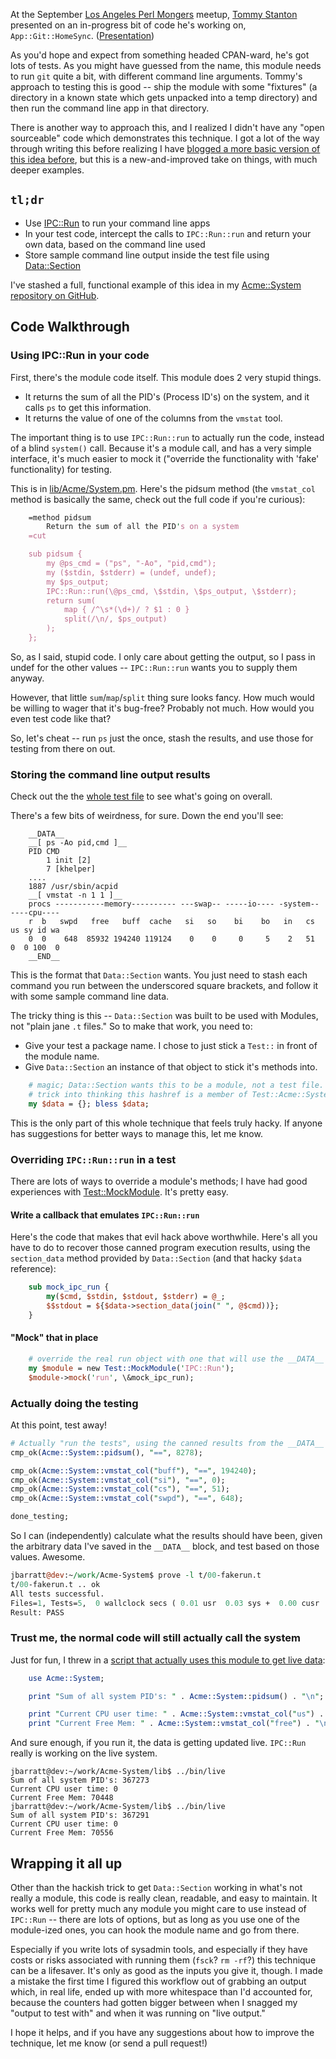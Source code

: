 <!--
.. title: Testing Perl code that runs commands
.. date: 2010/09/22 13:37
.. slug: testing-perl-code-that-runs-commands
.. tags:
.. link:
.. description:
-->


At the September [Los Angeles Perl Mongers](http://losangeles.pm.org/) meetup, [Tommy Stanton](http://tommystanton.com/) presented on an in-progress bit of code he's working on, `App::Git::HomeSync`. ([Presentation](http://tommystanton.com/presentations/20100908-Tommy_Stanton-App-Git-HomeSync/))

As you'd hope and expect from something headed CPAN-ward, he's got lots of tests. As you might have guessed from the name, this module needs to run `git` quite a bit, with different command line arguments. Tommy's approach to testing this is good -- ship the module with some "fixtures" (a directory in a known state which gets unpacked into a temp directory) and then run the command line app in that directory.

There is another way to approach this, and I realized I didn't have any "open sourceable" code which demonstrates this technique.
I got a lot of the way through writing this before realizing I have [blogged a more basic version of this idea before](/2009/10/testing-perl-system-interactions/), but this is a new-and-improved take on things, with much deeper examples.

## `tl;dr`

* Use [IPC::Run](http://search.cpan.org/perldoc/IPC::Run) to run your command line apps
* In your test code, intercept the calls to `IPC::Run::run` and return your own data, based on the command line used
* Store sample command line output inside the test file using [Data::Section](http://search.cpan.org/perldoc/Data::Section)

I've stashed a full, functional example of this idea in my [Acme::System repository on GitHub](http://github.com/jbarratt/Acme-System).

## Code Walkthrough

### Using IPC::Run in your code

First, there's the module code itself. This module does 2 very stupid things.

* It returns the sum of all the PID's (Process ID's) on the system, and it calls `ps` to get this information.
* It returns the value of one of the columns from the `vmstat` tool.

The important thing is to use `IPC::Run::run` to actually run the code, instead of a blind `system()` call. Because it's a module call, and has a very simple interface, it's much easier to mock it ("override the functionality with 'fake' functionality) for testing.

This is in [lib/Acme/System.pm](http://github.com/jbarratt/Acme-System/blob/master/lib/Acme/System.pm). Here's the pidsum method (the `vmstat_col` method is basically the same, check out the full code if you're curious):

``` perl
    =method pidsum
        Return the sum of all the PID's on a system
    =cut

    sub pidsum {
        my @ps_cmd = ("ps", "-Ao", "pid,cmd");
        my ($stdin, $stderr) = (undef, undef);
        my $ps_output;
        IPC::Run::run(\@ps_cmd, \$stdin, \$ps_output, \$stderr);
        return sum(
            map { /^\s*(\d+)/ ? $1 : 0 }
            split(/\n/, $ps_output)
        );
    };
```

So, as I said, stupid code. I only care about getting the output, so I pass in undef for the other values -- `IPC::Run::run` wants you to supply them anyway.

However, that little `sum`/`map`/`split` thing sure looks fancy. How much would be willing to wager that it's bug-free? Probably not much. How would you even test code like that?

So, let's cheat -- run `ps` just the once, stash the results, and use those for testing from there on out.

### Storing the command line output results

Check out the the [whole test file](http://github.com/jbarratt/Acme-System/blob/master/t/00-fakerun.t) to see what's going on overall.

There's a few bits of weirdness, for sure. Down the end you'll see:

```
    __DATA__
    __[ ps -Ao pid,cmd ]__
    PID CMD
        1 init [2]
        7 [khelper]
    ....
    1887 /usr/sbin/acpid
    __[ vmstat -n 1 1 ]__
    procs -----------memory---------- ---swap-- -----io---- -system-- ----cpu----
    r  b   swpd   free   buff  cache   si   so    bi    bo   in   cs us sy id wa
    0  0    648  85932 194240 119124    0    0     0     5    2   51  0  0 100  0
    __END__
```

This is the format that `Data::Section` wants. You just need to stash each command you run between the underscored square brackets, and follow it with some sample command line data.

The tricky thing is this -- `Data::Section` was built to be used with Modules, not "plain jane `.t` files."
So to make that work, you need to:

* Give your test a package name. I chose to just stick a `Test::` in front of the module name.
* Give `Data::Section` an instance of that object to stick it's methods into.

``` perl
    # magic; Data::Section wants this to be a module, not a test file.
    # trick into thinking this hashref is a member of Test::Acme::System
    my $data = {}; bless $data;
```

This is the only part of this whole technique that feels truly hacky. If anyone has suggestions for better ways to manage this, let me know.

### Overriding `IPC::Run::run` in a test

There are lots of ways to override a module's methods; I have had good experiences with [Test::MockModule](http://search.cpan.org/perldoc/Test::MockModule). It's pretty easy.

#### Write a callback that emulates `IPC::Run::run`

Here's the code that makes that evil hack above worthwhile. Here's all you have to do to recover those canned program execution results, using the `section_data` method provided by `Data::Section` (and that hacky `$data` reference):

``` perl
    sub mock_ipc_run {
        my($cmd, $stdin, $stdout, $stderr) = @_;
        $$stdout = ${$data->section_data(join(" ", @$cmd))};
    }
```

#### "Mock" that in place

``` perl
    # override the real run object with one that will use the __DATA__ block
    my $module = new Test::MockModule('IPC::Run');
    $module->mock('run', \&mock_ipc_run);
```

### Actually doing the testing

At this point, test away!

``` perl
# Actually "run the tests", using the canned results from the __DATA__ block
cmp_ok(Acme::System::pidsum(), "==", 8278);

cmp_ok(Acme::System::vmstat_col("buff"), "==", 194240);
cmp_ok(Acme::System::vmstat_col("si"), "==", 0);
cmp_ok(Acme::System::vmstat_col("cs"), "==", 51);
cmp_ok(Acme::System::vmstat_col("swpd"), "==", 648);

done_testing;
```

So I can (independently) calculate what the results should have been, given the arbitrary data I've saved in the `__DATA__` block, and test based on those values. Awesome.

``` perl
jbarratt@dev:~/work/Acme-System$ prove -l t/00-fakerun.t 
t/00-fakerun.t .. ok   
All tests successful.
Files=1, Tests=5,  0 wallclock secs ( 0.01 usr  0.03 sys +  0.00 cusr  0.10 csys =  0.14 CPU)
Result: PASS
```

### Trust me, the normal code will still actually call the system

Just for fun, I threw in a [script that actually uses this module to get live data](http://github.com/jbarratt/Acme-System/blob/master/bin/live):

``` perl
    use Acme::System;

    print "Sum of all system PID's: " . Acme::System::pidsum() . "\n";

    print "Current CPU user time: " . Acme::System::vmstat_col("us") . "\n";
    print "Current Free Mem: " . Acme::System::vmstat_col("free") . "\n";
```

And sure enough, if you run it, the data is getting updated live. `IPC::Run` really is working on the live system.
``` console
jbarratt@dev:~/work/Acme-System/lib$ ../bin/live
Sum of all system PID's: 367273
Current CPU user time: 0
Current Free Mem: 70448
jbarratt@dev:~/work/Acme-System/lib$ ../bin/live
Sum of all system PID's: 367291
Current CPU user time: 0
Current Free Mem: 70556
```

## Wrapping it all up

Other than the hackish trick to get `Data::Section` working in what's not really a module, this code is really clean, readable, and easy to maintain. It works well for pretty much any module you might care to use instead of `IPC::Run` -- there are lots of options, but as long as you use one of the module-ized ones, you can hook the module name and go from there.

Especially if you write lots of sysadmin tools, and especially if they have costs or risks associated with running them (`fsck`? `rm -rf`?) this technique can be a lifesaver. It's only as good as the inputs you give it, though. I made a mistake the first time I figured this workflow out of grabbing an output which, in real life, ended up with more whitespace than I'd accounted for, because the counters had gotten bigger between when I snagged my "output to test with" and when it was running on "live output."

I hope it helps, and if you have any suggestions about how to improve the technique, let me know (or send a pull request!)
